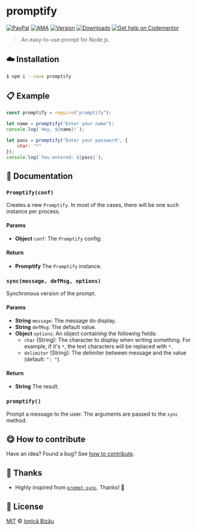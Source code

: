
# promptify

 [![PayPal](https://img.shields.io/badge/%24-paypal-f39c12.svg)][paypal-donations] [![AMA](https://img.shields.io/badge/ask%20me-anything-1abc9c.svg)](https://github.com/IonicaBizau/ama) [![Version](https://img.shields.io/npm/v/promptify.svg)](https://www.npmjs.com/package/promptify) [![Downloads](https://img.shields.io/npm/dt/promptify.svg)](https://www.npmjs.com/package/promptify) [![Get help on Codementor](https://cdn.codementor.io/badges/get_help_github.svg)](https://www.codementor.io/johnnyb?utm_source=github&utm_medium=button&utm_term=johnnyb&utm_campaign=github)

> An easy-to-use prompt for Node.js.

## :cloud: Installation

```sh
$ npm i --save promptify
```


## :clipboard: Example



```js
const promptify = require("promptify");

let name = promptify("Enter your name");
console.log(`Hey, ${name}!`);

let pass = promptify("Enter your password", {
    char: "*"
});
console.log(`You entered: ${pass}`);
```

## :memo: Documentation


### `Promptify(conf)`
Creates a new `Promptify`. In most of the cases,
there will be one such instance per process.

#### Params
- **Object** `conf`: The `Promptify` config:

#### Return
- **Promptify** The `Promptify` instance.

### `sync(message, defMsg, options)`
Synchronous version of the prompt.

#### Params
- **String** `message`: The message do display.
- **String** `defMsg`: The default value.
- **Object** `options`: An object containing the following fields:
   - `char` (String): The character to display when writing something. For
      example, if it's `*`, the text characters will be replaced with `*`.
   - `delimiter` (String): The delimiter between message and the value (default: `": "`).

#### Return
- **String** The result.

### `promptify()`
Prompt a message to the user. The arguments are passed to the `sync` method.



## :yum: How to contribute
Have an idea? Found a bug? See [how to contribute][contributing].

## :cake: Thanks

 - Highly inspired from [`prompt-sync`](https://github.com/0x00A/prompt-sync). Thanks! :cake:



## :scroll: License

[MIT][license] © [Ionică Bizău][website]

[paypal-donations]: https://www.paypal.com/cgi-bin/webscr?cmd=_s-xclick&hosted_button_id=RVXDDLKKLQRJW
[donate-now]: http://i.imgur.com/6cMbHOC.png

[license]: http://showalicense.com/?fullname=Ionic%C4%83%20Biz%C4%83u%20%3Cbizauionica%40gmail.com%3E%20(http%3A%2F%2Fionicabizau.net)&year=2016#license-mit
[website]: http://ionicabizau.net
[contributing]: /CONTRIBUTING.md
[docs]: /DOCUMENTATION.md
